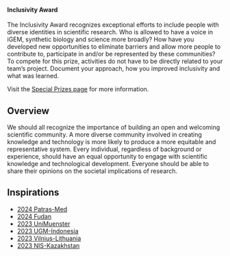 #### Inclusivity Award

The Inclusivity Award recognizes exceptional efforts to include people with
diverse identities in scientific research. Who is allowed to have a voice in
iGEM, synthetic biology and science more broadly? How have you developed new
opportunities to eliminate barriers and allow more people to contribute to,
participate in and/or be represented by these communities? To compete for this
prize, activities do not have to be directly related to your team’s project.
Document your approach, how you improved inclusivity and what was learned.

Visit
the [Special Prizes page](https://competition.igem.org/judging/special-prizes) for
more information.

## Overview

We should all recognize the importance of building an open and welcoming
scientific community. A more diverse community involved in creating knowledge
and technology is more likely to produce a more equitable and representative
system. Every individual, regardless of background or experience, should have an
equal opportunity to engage with scientific knowledge and technological
development. Everyone should be able to share their opinions on the societal
implications of research.

## Inspirations

- [2024 Patras-Med](https://2024.igem.wiki/patras-med/inclusivity)
- [2024 Fudan](https://2024.igem.wiki/fudan/inclusivity)
- [2023 UniMuenster](https://2023.igem.wiki/unimuenster/inclusivity)
- [2023 UGM-Indonesia](https://2023.igem.wiki/ugm-indonesia/inclusivity)
- [2023 Vilnius-Lithuania](https://2023.igem.wiki/vilnius-lithuania/inclusivity)
- [2023 NIS-Kazakhstan](https://2023.igem.wiki/nis-kazakhstan/inclusivity)
